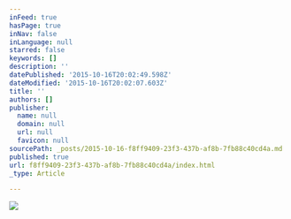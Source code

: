```yaml
---
inFeed: true
hasPage: true
inNav: false
inLanguage: null
starred: false
keywords: []
description: ''
datePublished: '2015-10-16T20:02:49.598Z'
dateModified: '2015-10-16T20:02:07.603Z'
title: ''
authors: []
publisher:
  name: null
  domain: null
  url: null
  favicon: null
sourcePath: _posts/2015-10-16-f8ff9409-23f3-437b-af8b-7fb88c40cd4a.md
published: true
url: f8ff9409-23f3-437b-af8b-7fb88c40cd4a/index.html
_type: Article

---
```

![](https://the-grid-user-content.s3-us-west-2.amazonaws.com/062a1238-dceb-4e27-990a-3ef3aaf42dfa.png)